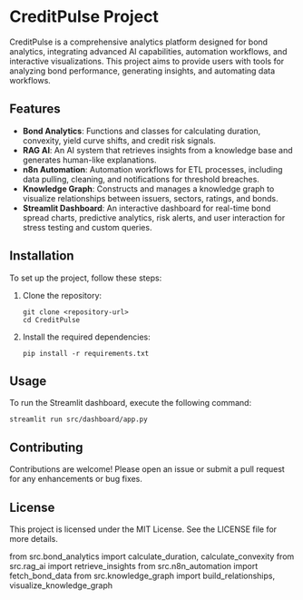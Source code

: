 # CreditPulse Project

CreditPulse is a comprehensive analytics platform designed for bond analytics, integrating advanced AI capabilities, automation workflows, and interactive visualizations. This project aims to provide users with tools for analyzing bond performance, generating insights, and automating data workflows.

## Features

- **Bond Analytics**: Functions and classes for calculating duration, convexity, yield curve shifts, and credit risk signals.
- **RAG AI**: An AI system that retrieves insights from a knowledge base and generates human-like explanations.
- **n8n Automation**: Automation workflows for ETL processes, including data pulling, cleaning, and notifications for threshold breaches.
- **Knowledge Graph**: Constructs and manages a knowledge graph to visualize relationships between issuers, sectors, ratings, and bonds.
- **Streamlit Dashboard**: An interactive dashboard for real-time bond spread charts, predictive analytics, risk alerts, and user interaction for stress testing and custom queries.

## Installation

To set up the project, follow these steps:

1. Clone the repository:
   ```
   git clone <repository-url>
   cd CreditPulse
   ```

2. Install the required dependencies:
   ```
   pip install -r requirements.txt
   ```

## Usage

To run the Streamlit dashboard, execute the following command:
```
streamlit run src/dashboard/app.py
```

## Contributing

Contributions are welcome! Please open an issue or submit a pull request for any enhancements or bug fixes.

## License

This project is licensed under the MIT License. See the LICENSE file for more details.

from src.bond_analytics import calculate_duration, calculate_convexity
from src.rag_ai import retrieve_insights
from src.n8n_automation import fetch_bond_data
from src.knowledge_graph import build_relationships, visualize_knowledge_graph